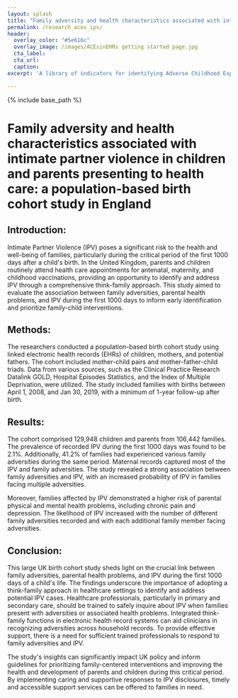 ```yaml
---
layout: splash
title: "Family adversity and health characteristics associated with intimate partner violence in children and parents"
permalink: /research_aces_ipv/
header:
  overlay_color: "#5e616c"
  overlay_image: /images/ACEsinEHRs getting started page.jpg
  cta_label: 
  cta_url: 
  caption:
excerpt: 'A library of indicators for identifying Adverse Childhood Experiences (ACEs) in Electronic Health Records (EHRs) <br /> <small><a href="https://www.thelancet.com/journals/lanpub/article/PIIS2468-2667(23)00119-6/fulltext">New study out in Lancet Public Health!</a></small><br /><br /> {::nomarkdown}<iframe style="display: inline-block;" src=" " frameborder="0" scrolling="0" width="160px" height="30px"></iframe> <iframe style="display: inline-block;" src="" frameborder="0" scrolling="0" width="158px" height="30px"></iframe>{:/nomarkdown}'

---
```


{% include base_path %}

# Family adversity and health characteristics associated with intimate partner violence in children and parents presenting to health care: a population-based birth cohort study in England

## Introduction:

Intimate Partner Violence (IPV) poses a significant risk to the health and well-being of families, particularly during the critical period of the first 1000 days after a child's birth. In the United Kingdom, parents and children routinely attend health care appointments for antenatal, maternity, and childhood vaccinations, providing an opportunity to identify and address IPV through a comprehensive think-family approach. This study aimed to evaluate the association between family adversities, parental health problems, and IPV during the first 1000 days to inform early identification and prioritize family-child interventions.

## Methods:

The researchers conducted a population-based birth cohort study using linked electronic health records (EHRs) of children, mothers, and potential fathers. The cohort included mother-child pairs and mother-father-child triads. Data from various sources, such as the Clinical Practice Research Datalink GOLD, Hospital Episodes Statistics, and the Index of Multiple Deprivation, were utilized. The study included families with births between April 1, 2008, and Jan 30, 2019, with a minimum of 1-year follow-up after birth.

## Results:

The cohort comprised 129,948 children and parents from 106,442 families. The prevalence of recorded IPV during the first 1000 days was found to be 2.1%. Additionally, 41.2% of families had experienced various family adversities during the same period. Maternal records captured most of the IPV and family adversities. The study revealed a strong association between family adversities and IPV, with an increased probability of IPV in families facing multiple adversities.

Moreover, families affected by IPV demonstrated a higher risk of parental physical and mental health problems, including chronic pain and depression. The likelihood of IPV increased with the number of different family adversities recorded and with each additional family member facing adversities.

## Conclusion:

This large UK birth cohort study sheds light on the crucial link between family adversities, parental health problems, and IPV during the first 1000 days of a child's life. The findings underscore the importance of adopting a think-family approach in healthcare settings to identify and address potential IPV cases. Healthcare professionals, particularly in primary and secondary care, should be trained to safely inquire about IPV when families present with adversities or associated health problems. Integrated think-family functions in electronic health record systems can aid clinicians in recognizing adversities across household records. To provide effective support, there is a need for sufficient trained professionals to respond to family adversities and IPV.

The study's insights can significantly impact UK policy and inform guidelines for prioritizing family-centered interventions and improving the health and development of parents and children during this critical period. By implementing caring and supportive responses to IPV disclosures, timely and accessible support services can be offered to families in need.

